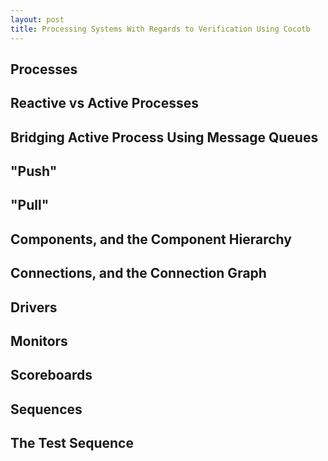 ```yaml
---
layout: post
title: Processing Systems With Regards to Verification Using Cocotb
---
```


## Processes

## Reactive vs Active Processes

## Bridging Active Process Using Message Queues

## "Push"

## "Pull"

## Components, and the Component Hierarchy

## Connections, and the Connection Graph

## Drivers

## Monitors

## Scoreboards

## Sequences

## The Test Sequence
